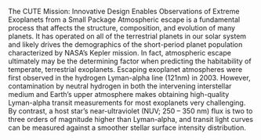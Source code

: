 The CUTE Mission: Innovative Design Enables Observations of Extreme Exoplanets from a Small Package 
 Atmospheric escape is a fundamental process that affects the structure, composition, and evolution of many planets. It has operated on all of the terrestrial planets in our solar system and likely drives the demographics of the short-period planet population characterized by NASA’s Kepler mission. In fact, atmospheric escape ultimately may be the determining factor when predicting the habitability of temperate, terrestrial exoplanets. Escaping exoplanet atmospheres were first observed in the hydrogen Lyman-alpha line (121nm) in 2003. However, contamination by neutral hydrogen in both the intervening interstellar medium and Earth’s upper atmosphere makes obtaining high-quality Lyman-alpha transit measurements for most exoplanets very challenging. By contrast, a host star’s near-ultraviolet (NUV; 250 – 350 nm) flux is two to three orders of magnitude higher than Lyman-alpha, and transit light curves can be measured against a smoother stellar surface intensity distribution.